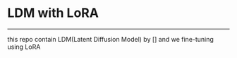 # LDM with LoRA
---

this repo contain LDM(Latent Diffusion Model) by [] and we fine-tuning using LoRA

